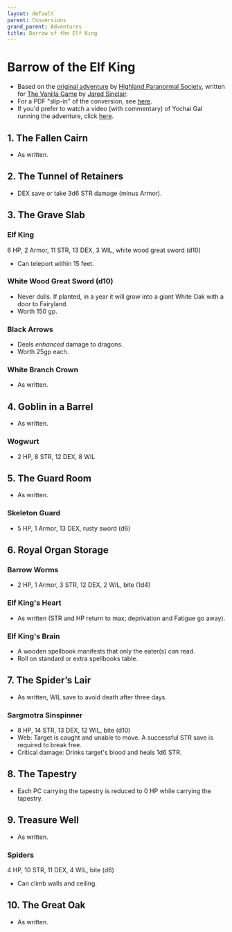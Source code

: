 ```yaml
---
layout: default
parent: Conversions
grand_parent: Adventures
title: Barrow of the Elf King
---
```


# Barrow of the Elf King
- Based on the [original adventure](https://natetreme.itch.io/botek) by [Highland Paranormal Society](https://www.dungeonresearch.com/), written for [The Vanilla Game](https://vanillagame.carrd.co) by [Jared Sinclair](https://jaredsinclair.neocities.org).
- For a PDF "slip-in" of the conversion, see [here](https://drive.google.com/file/d/1GbMxkcxZCgVizlcQqbXPtJD0g9x_yTLb/view?usp=sharing).
- If you'd prefer to watch a video (with commentary) of Yochai Gal running the adventure, click [here](https://www.youtube.com/watch?v=e3N4pqHIEwQ).


## 1. The Fallen Cairn
- As written.

## 2. The Tunnel of Retainers
- DEX save or take 3d6 STR damage (minus Armor).

## 3. The Grave Slab
### Elf King
6 HP, 2 Armor, 11 STR, 13 DEX, 3 WIL, white wood great sword (d10)
- Can teleport within 15 feet.

### White Wood Great Sword (d10)
- Never dulls. If planted, in a year it will grow into a giant White Oak with a door to Fairyland. 
- Worth 150 gp.

### Black Arrows
- Deals _enhanced_ damage to dragons. 
- Worth 25gp each.

### White Branch Crown
- As written.

## 4. Goblin in a Barrel
- As written. 

### Wogwurt
- 2 HP, 8 STR, 12 DEX, 8 WIL

## 5. The Guard Room
- As written.

### Skeleton Guard
- 5 HP, 1 Armor, 13 DEX, rusty sword (d6)

## 6. Royal Organ Storage
### Barrow Worms
- 2 HP, 1 Armor, 3 STR, 12 DEX, 2 WIL, bite (1d4)

### Elf King's Heart
- As written (STR and HP return to max; deprivation and Fatigue go away). 

### Elf King's Brain
- A wooden spellbook manifests that only the eater(s) can read. 
- Roll on standard or extra spellbooks table.

## 7. The Spider’s Lair
- As written, WIL save to avoid death after three days.

### Sargmotra Sinspinner
- 8 HP, 14 STR, 13 DEX, 12 WIL, bite (d10)
- Web: Target is caught and unable to move. A successful STR save is required to break free.
- Critical damage: Drinks target's blood and heals 1d6 STR.

## 8. The Tapestry
- Each PC carrying the tapestry is reduced to 0 HP while carrying the tapestry.

## 9. Treasure Well 
- As written.

### Spiders 
4 HP, 10 STR, 11 DEX, 4 WIL, bite (d6)
- Can climb walls and ceiling.

## 10. The Great Oak
- As written.


